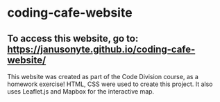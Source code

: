 # coding-cafe-website
## To access this website, go to: https://janusonyte.github.io/coding-cafe-website/

This website was created as part of the Code Division course, as a homework exercise!
HTML, CSS were used to create this project. It also uses Leaflet.js and Mapbox for the interactive map. 
